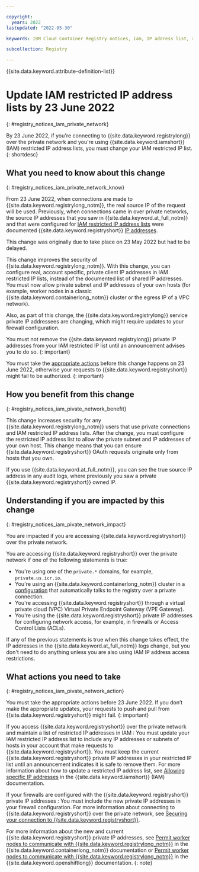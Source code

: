 ```yaml
---

copyright:
  years: 2022
lastupdated: "2022-05-30"

keywords: IBM Cloud Container Registry notices, iam, IP address list, restricted IP address, change, private network, actions

subcollection: Registry

---
```


{{site.data.keyword.attribute-definition-list}}


# Update IAM restricted IP address lists by 23 June 2022
{: #registry_notices_iam_private_network}

By 23 June 2022, if you're connecting to {{site.data.keyword.registrylong}} over the private network and you're using {{site.data.keyword.iamshort}} (IAM) restricted IP address lists, you must change your IAM restricted IP list.
{: shortdesc}

## What you need to know about this change
{: #registry_notices_iam_private_network_know}

From 23 June 2022, when connections are made to {{site.data.keyword.registrylong_notm}}, the real source IP of the request will be used. Previously, when connections came in over private networks, the source IP addresses that you saw in {{site.data.keyword.at_full_notm}} and that were configured for [IAM restricted IP address lists](/docs/account?topic=account-ips) were documented {{site.data.keyword.registryshort}} [IP addresses](/docs/containers?topic=containers-firewall#firewall_private_container_registry).

This change was originally due to take place on 23 May 2022 but had to be delayed.

This change improves the security of {{site.data.keyword.registrylong_notm}}. With this change, you can configure real, account specific, private client IP addresses in IAM restricted IP lists, instead of the documented list of shared IP addresses. You must now allow private subnet and IP addresses of your own hosts (for example, worker nodes in a classic {{site.data.keyword.containerlong_notm}} cluster or the egress IP of a VPC network).

Also, as part of this change, the {{site.data.keyword.registrylong}} service private IP addressees are changing, which might require updates to your firewall configuration.

You must not remove the {{site.data.keyword.registrylong}} private IP addresses from your IAM restricted IP list until an announcement advises you to do so.
{: important}

You must take the [appropriate actions](#registry_notices_iam_pivate_network_action) before this change happens on 23 June 2022, otherwise your requests to {{site.data.keyword.registryshort}} might fail to be authorized.
{: important}

## How you benefit from this change
{: #registry_notices_iam_pivate_network_benefit}

This change increases security for any {{site.data.keyword.registrylong_notm}} users that use private connections and IAM restricted IP address lists. After the change, you must configure the restricted IP address list to allow the private subnet and IP addresses of your own host. This change means that you can ensure {{site.data.keyword.registryshort}} OAuth requests originate only from hosts that you own.

If you use {{site.data.keyword.at_full_notm}}, you can see the true source IP address in any audit logs, where previously you saw a private {{site.data.keyword.registryshort}} owned IP.

## Understanding if you are impacted by this change
{: #registry_notices_iam_pivate_network_impact}

You are impacted if you are accessing {{site.data.keyword.registryshort}} over the private network.

You are accessing {{site.data.keyword.registryshort}} over the private network if one of the following statements is true:

- You're using one of the `private.*` domains, for example, `private.us.icr.io`.
- You're using an {{site.data.keyword.containerlong_notm}} cluster in a [configuration](/docs/containers?topic=containers-registry#cluster_registry_auth_private) that automatically talks to the registry over a private connection.
- You're accessing {{site.data.keyword.registryshort}} through a virtual private cloud (VPC) Virtual Private Endpoint Gateway (VPE Gateway).
- You're using the {{site.data.keyword.registryshort}} private IP addresses for configuring network access, for example, in firewalls or Access Control Lists (ACLs).

If any of the previous statements is true when this change takes effect, the IP addresses in the {{site.data.keyword.at_full_notm}} logs change, but you don't need to do anything unless you are also using IAM IP address access restrictions.

## What actions you need to take
{: #registry_notices_iam_pivate_network_action}

You must take the appropriate actions before 23 June 2022. If you don’t make the appropriate updates, your requests to push and pull from {{site.data.keyword.registryshort}} might fail.
{: important}

If you access {{site.data.keyword.registryshort}} over the private network and maintain a list of restricted IP addresses in IAM
:   You must update your IAM restricted IP address list to include any IP addresses or subnets of hosts in your account that make requests to {{site.data.keyword.registryshort}}. You must keep the current {{site.data.keyword.registryshort}} private IP addresses in your restricted IP list until an announcement indicates it is safe to remove them. For more information about how to update a restricted IP address list, see [Allowing specific IP addresses](/docs/account?topic=account-ips) in the {{site.data.keyword.iamshort}} (IAM) documentation.

If your firewalls are configured with the {{site.data.keyword.registryshort}} private IP addresses
:   You must include the new private IP addresses in your firewall configuration. For more information about connecting to {{site.data.keyword.registryshort}} over the private network, see [Securing your connection to {{site.data.keyword.registryshort}}](/docs/Registry?topic=Registry-registry_private).

For more information about the new and current {{site.data.keyword.registryshort}} private IP addresses, see [Permit worker nodes to communicate with {{site.data.keyword.registrylong_notm}}](/docs/containers?topic=containers-firewall#firewall_private_container_registry) in the {{site.data.keyword.containerlong_notm}} documentation or [Permit worker nodes to communicate with {{site.data.keyword.registrylong_notm}}](/docs/openshift?topic=openshift-firewall#firewall_private_container_registry) in the {{site.data.keyword.openshiftlong}} documentation.
{: note}


